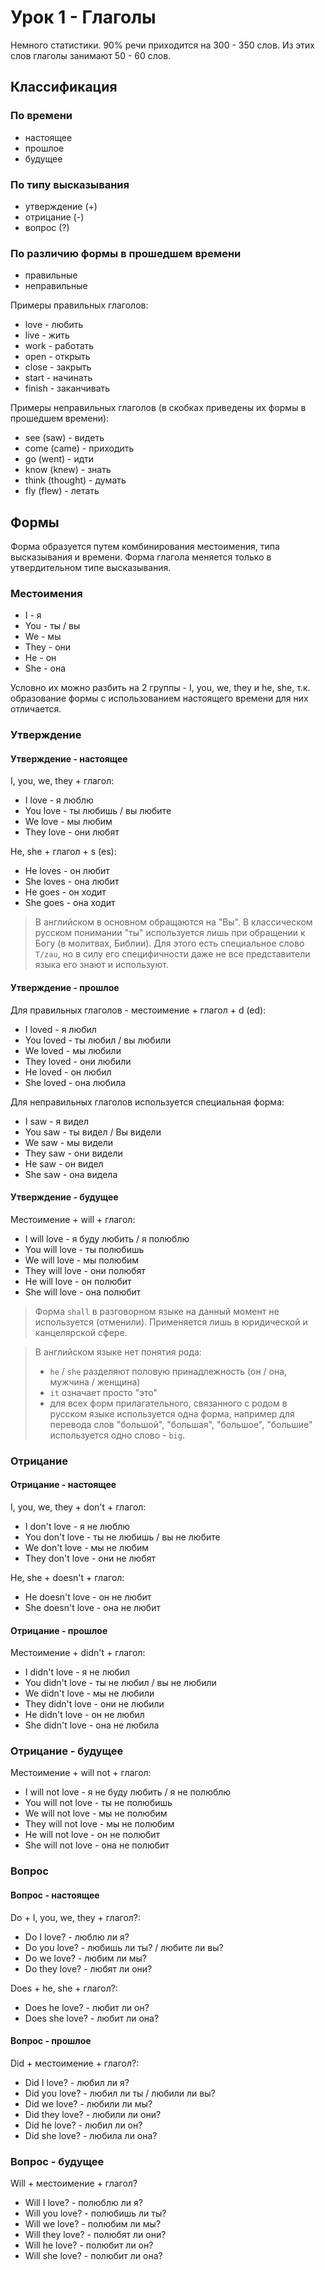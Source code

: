 # Урок 1 - Глаголы

Немного статистики. 90% речи приходится на 300 - 350 слов. Из этих слов глаголы занимают 50 - 60 слов.

## Классификация

### По времени

- настоящее
- прошлое
- будущее

### По типу высказывания

- утверждение (+)
- отрицание (-)
- вопрос (?)

### По различию формы в прошедшем времени

- правильные
- неправильные

Примеры правильных глаголов:

- love - любить
- live - жить
- work - работать
- open - открыть
- close - закрыть
- start - начинать
- finish - заканчивать

Примеры неправильных глаголов (в скобках приведены их формы в прошедшем времени):

- see (saw) - видеть
- come (came) - приходить
- go (went) - идти
- know (knew) - знать
- think (thought) - думать
- fly (flew) - летать

## Формы

Форма образуется путем комбинирования местоимения, типа высказывания и времени. Форма глагола меняется только в
утвердительном типе высказывания.

### Местоимения

- I - я
- You - ты / вы
- We - мы
- They - они
- He - он
- She - она

Условно их можно разбить на 2 группы - I, you, we, they и he, she, т.к. образование формы с использованием настоящего
времени для них отличается.

### Утверждение

#### Утверждение - настоящее

I, you, we, they + глагол:

- I love - я люблю
- You love - ты любишь / вы любите
- We love - мы любим
- They love - они любят

He, she + глагол + s (es):

- He loves - он любит
- She loves - она любит
- He goes - он ходит
- She goes - она ходит

> В английском в основном обращаются на "Вы". В классическом русском понимании "ты" используется лишь при обращении к
> Богу (в молитвах, Библии). Для этого есть специальное слово `T/zau`, но в силу его специфичности даже не все
представители языка его знают и используют.

#### Утверждение - прошлое

Для правильных глаголов - местоимение + глагол + d (ed):

- I loved - я любил
- You loved - ты любил / вы любили
- We loved - мы любили
- They loved - они любили
- He loved - он любил
- She loved - она любила

Для неправильных глаголов используется специальная форма:

- I saw - я видел
- You saw - ты видел / Вы видели
- We saw - мы видели
- They saw - они видели
- He saw - он видел
- She saw - она видела

#### Утверждение - будущее

Местоимение + will + глагол:

- I will love - я буду любить / я полюблю
- You will love - ты полюбишь
- We will love - мы полюбим
- They will love - они полюбят
- He will love - он полюбит
- She will love - она полюбит

> Форма `shall` в разговорном языке на данный момент не используется (отменили). Применяется лишь в юридической и
> канцелярской сфере.

> В английском языке нет понятия рода:
>
> - `he` / `she` разделяют половую принадлежность (он / она, мужчина / женщина)
> - `it` означает просто "это"
> - для всех форм прилагательного, связанного с родом в русском языке используется одна форма, например для перевода
слов "большой", "большая", "большое", "большие" используется одно слово - `big`.

### Отрицание

#### Отрицание - настоящее

I, you, we, they + don't + глагол:

- I don't love - я не люблю
- You don't love - ты не любишь / вы не любите
- We don't love - мы не любим
- They don't love - они не любят

He, she + doesn't + глагол:

- He doesn't love - он не любит
- She doesn't love - она не любит

#### Отрицание - прошлое

Местоимение + didn't + глагол:

- I didn't love - я не любил
- You didn't love - ты не любил / вы не любили
- We didn't love - мы не любили
- They didn't love - они не любили
- He didn't love - он не любил
- She didn't love - она не любила

### Отрицание - будущее

Местоимение + will not + глагол:

- I will not love - я не буду любить / я не полюблю
- You will not love - ты не полюбишь
- We will not love - мы не полюбим
- They will not love - мы не полюбим
- He will not love - он не полюбит
- She will not love - она не полюбит

### Вопрос

#### Вопрос - настоящее

Do + I, you, we, they + глагол?:

- Do I love? - люблю ли я?
- Do you love? - любишь ли ты? / любите ли вы?
- Do we love? - любим ли мы?
- Do they love? - любят ли они?

Does + he, she + глагол?:

- Does he love? - любит ли он?
- Does she love? - любит ли она?

#### Вопрос - прошлое

Did + местоимение + глагол?:

- Did I love? - любил ли я?
- Did you love? - любил ли ты / любили ли вы?
- Did we love? - любили ли мы?
- Did they love? - любили ли они?
- Did he love? - любил ли он?
- Did she love? - любила ли она?

### Вопрос - будущее

Will + местоимение + глагол?

- Will I love? - полюблю ли я?
- Will you love? - полюбишь ли ты?
- Will we love? - полюбим ли мы?
- Will they love? - полюбят ли они?
- Will he love? - полюбит ли он?
- Will she love? - полюбит ли она?
